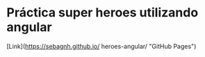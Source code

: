 # Práctica super heroes utilizando angular


[Link](https://sebagnh.github.io/ heroes-angular/ "GitHub Pages")

